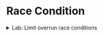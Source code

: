 #  Race Condition

<details>
  <summary>Lab: Limit overrun race conditions</summary>

* <details>

    
    # 🧨 Race Conditions in Web Applications
    
    ## 📌 What is a Race Condition?
    
    A **Race Condition** occurs when two or more concurrent requests interact with the same data at the same time, and the application fails to handle them properly. This causes **unexpected behavior**, allowing attackers to exploit it.
    
    ---
    
    ## 🎁 Example: Redeeming a Gift Card Multiple Times
    
    - A user sends **two requests at the same moment** to redeem a **single-use gift card**.
    - Both requests are processed **before the server marks the gift card as used**.
    - The attacker uses the same gift card **multiple times** → **logic broken**.
    
    ---
    
    ## 🕓 What is a Race Window?
    
    - The **Race Window** is the **small time gap** between:
      1. The server checking the data (e.g., gift card is unused)
      2. And the server updating the data (e.g., marking it as used)
    
    ---
    
    ## 🧠 Why is it a Logic Flaw?
    
    It's not just a technical bug — it's a **business logic vulnerability**.  
    The application **fails to lock access** to a critical resource during concurrent processing.
    
    ---
    
    ## 🔍 How to Detect and Exploit Race Conditions
    
    1. Identify sensitive features (e.g., coupons, balance transfers, password resets).
    2. Intercept the request using Burp Suite.
    3. Use:
       - **Burp Suite Repeater** → "Send in Parallel"
       - **Burp Turbo Intruder** → high-speed request fuzzing
    4. Analyze for unusual behaviors (e.g., duplicated discounts, double purchases).
    
    ---
    
    ## 🧪 PortSwigger Labs & Research
    
    - Labs provided by [PortSwigger](https://portswigger.net) to **practice safely**.
    - Inspired by real-world bugs and research from **Black Hat USA 2023**.
    - Advanced topics include:
      - Multi-step logic abuse
      - Race conditions in state machines
    
    ---
    
    ## 🧠 Summary Table
    
    | Term              | Meaning                                                       |
    |-------------------|---------------------------------------------------------------|
    | Race Condition     | Two or more actions on shared data collide                   |
    | Race Window        | Small time gap where the collision occurs                    |
    | Logic Flaw         | The code logic allows misuse (e.g., redeeming twice)         |
    | Exploitation Tools | Burp Suite Repeater, Turbo Intruder                         |
    
    ---
    
    ## ✅ Mitigations (for developers)
    
    - Use locking mechanisms (`mutex`, transactions).
    - Validate actions **on the server-side only**.
    - Implement **atomic operations** and **idempotent endpoints**.
    - Rate-limit and monitor critical requests.
    


    # 🧨 Race Conditions - Limit Overrun Exploitation
    
    ## 🔍 What is a Race Condition?
    
    A **race condition** occurs when multiple requests are processed **concurrently** and access shared data **without proper locking**, leading to unexpected or malicious behavior.
    
    ---
    
    ## 💣 Limit Overrun Race Conditions
    
    This specific type of race condition allows attackers to **exceed business logic limits**, such as:
    
    - Reusing a one-time **promo code**
    - Redeeming a **gift card** multiple times
    - Rating a product repeatedly
    - Bypassing **CAPTCHA**
    - Bypassing **rate limits** (e.g. login attempts)
    - Transferring funds exceeding your balance
    
    ---
    
    ## 🧠 Example: One-Time Discount Bypass
    
    ### Normal Flow:
    1. Check if user used the promo code before.
    2. Apply discount.
    3. Update database to mark it used.
    
    ### Race Condition Flow:
    Two requests sent **simultaneously** can both pass step 1 before the database updates → **Discount applied twice**.
    
    🕒 This small time gap is known as the **Race Window**.
    
    ---
    
    ## ⛓️ TOCTOU: Time-of-Check to Time-of-Use
    
    This is a subset of logic flaws where data is validated, but its state changes before it is used.
    
    ---
    
    ## 🛠️ Detecting and Exploiting
    
    ### ✅ Method:
    1. Find an endpoint with **single-use or rate-limited** functionality.
    2. Use **Burp Suite** (Intruder or Repeater) to send multiple **parallel** requests rapidly.
    3. Observe whether the limit is bypassed.
    
    ---
    
    ## 🚀 Burp Suite 2023.9+ Enhancements
    
    ### For HTTP/1:
    - **Last-byte synchronization**: Delays final byte to send all requests together.
    
    ### For HTTP/2:
    - **Single-packet attack** (⚡ Black Hat 2023): All requests fit in one TCP packet → removes network jitter issues.
    
    ### Why Many Requests?
    - Increases collision chances.
    - Useful in early discovery phase (testing timing).
    
    ---
    
    ## 📚 Further Reading
    - [Burp Repeater - Sending Requests in Parallel](https://portswigger.net/burp/documentation/desktop/tools/repeater/parallel-requests)
    - [Whitepaper - Smashing the State Machine](https://portswigger.net/research/smashing-the-state-machine)
    
    ---
    
    ## 🎯 Key Takeaways
    
    - Race conditions = time-based logic flaws.
    - Limit overruns = most common and dangerous.
    - Use Burp’s parallel features to exploit them.
    - Timing is everything 🕓
    
    



  </details>



> 1. stop the request using ``burpsuite``
> 2. send to ``repeater``
> 3. click ``ctrl`` **+** ``R`` to repeat this tap alot of times (here i do it 30 times)
> 4. from ``...`` on right click ``create tap group``
> 5. select all of them
> 6. instead send one request click **``send group in parallel``**



![image](https://github.com/user-attachments/assets/a84ddf42-bea5-4faf-b4cc-794d45463341)

 
</details>









































































